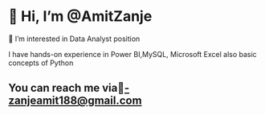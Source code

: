 # 👋 Hi, I’m @AmitZanje
👀 I’m interested in Data Analyst position 

I have hands-on experience in Power BI,MySQL, Microsoft Excel also basic concepts of Python

## You can  reach me via📩-zanjeamit188@gmail.com
